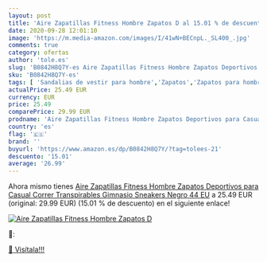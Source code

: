 ```yaml
---
layout: post
title: 'Aire Zapatillas Fitness Hombre Zapatos D al 15.01 % de descuento'
date: 2020-09-28 12:01:10
image: 'https://m.media-amazon.com/images/I/41wN+BECnpL._SL400_.jpg'
comments: true
category: ofertas
author: 'tole.es'
slug: 'B0842H8Q7Y-es Aire Zapatillas Fitness Hombre Zapatos Deportivos para...'
sku: 'B0842H8Q7Y-es'
tags: [ 'Sandalias de vestir para hombre','Zapatos','Zapatos para hombre','Zapatos y complementos','zapatos', ]
actualPrice: 25.49 EUR
currency: EUR
price: 25.49
comparePrice: 29.99 EUR
prodname: 'Aire Zapatillas Fitness Hombre Zapatos Deportivos para Casual Correr Transpirables Gimnasio Sneakers Negro 44 EU'
country: 'es'
flag: '🇪🇸'
brand: ''
buyurl: 'https://www.amazon.es/dp/B0842H8Q7Y/?tag=tolees-21'
descuento: '15.01'
average: '26.99'
---
```


Ahora mismo tienes [Aire Zapatillas Fitness Hombre Zapatos Deportivos para Casual Correr Transpirables Gimnasio Sneakers Negro 44 EU](https://www.amazon.es/dp/B0842H8Q7Y/?tag=tolees-21) a 25.49 EUR (original: 29.99 EUR) (15.01 %  de descuento) en el siguiente enlace!

[![Aire Zapatillas Fitness Hombre Zapatos D](https://m.media-amazon.com/images/I/41wN+BECnpL._SL400_.jpg)](https://www.amazon.es/dp/B0842H8Q7Y/?tag=tolees-21)

🔎:


[🛒 Visítala!!!](https://www.amazon.es/dp/B0842H8Q7Y/?tag=tolees-21)
